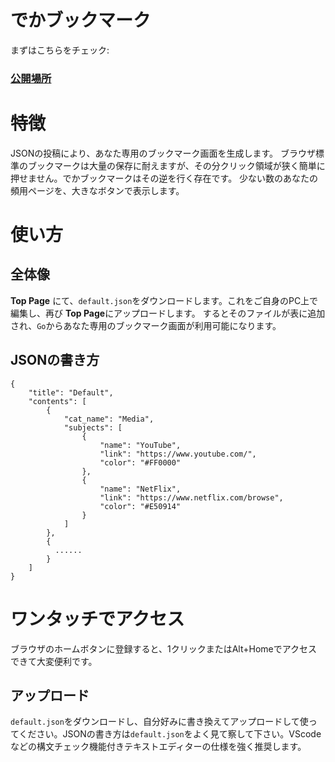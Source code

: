 # でかブックマーク

まずはこちらをチェック: 
### [公開場所](https://ketcha.xyz/extensions/he2/view/)


# 特徴
JSONの投稿により、あなた専用のブックマーク画面を生成します。
ブラウザ標準のブックマークは大量の保存に耐えますが、その分クリック領域が狭く簡単に押せません。でかブックマークはその逆を行く存在です。
少ない数のあなたの頻用ページを、大きなボタンで表示します。


# 使い方
## 全体像
**Top Page** にて、`default.json`をダウンロードします。これをご自身のPC上で編集し、再び **Top Page**にアップロードします。
するとそのファイルが表に追加され、`Go`からあなた専用のブックマーク画面が利用可能になります。

## JSONの書き方

```
{
    "title": "Default",
    "contents": [
        {
            "cat_name": "Media",
            "subjects": [
                {
                    "name": "YouTube",
                    "link": "https://www.youtube.com/",
                    "color": "#FF0000"
                },
                {
                    "name": "NetFlix",
                    "link": "https://www.netflix.com/browse",
                    "color": "#E50914"
                }
            ]
        },
        {
          ......
        }
    ]
}
```

# ワンタッチでアクセス
ブラウザのホームボタンに登録すると、1クリックまたはAlt+Homeでアクセスできて大変便利です。  

## アップロード
`default.json`をダウンロードし、自分好みに書き換えてアップロードして使ってください。JSONの書き方は`default.json`をよく見て察して下さい。VScodeなどの構文チェック機能付きテキストエディターの仕様を強く推奨します。

